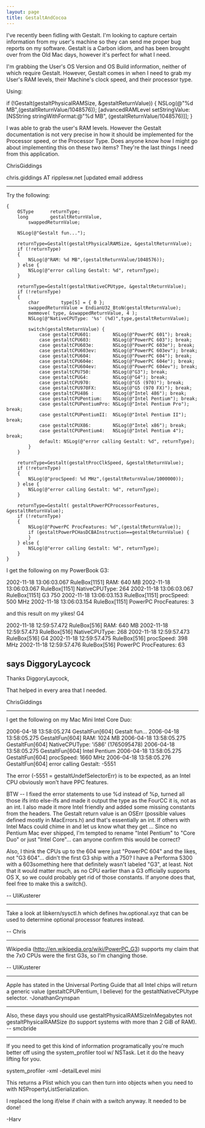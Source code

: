 ```yaml
---
layout: page
title: GestaltAndCocoa
---
```


I've recently been fidling with Gestalt.  I'm looking to capture certain information from my user's machine so they can send me proper bug reports on my software.  Gestalt is a Carbon idiom, and has been brought over from the Old Mac days, however it's perfect for what I need.

I'm grabbing the User's OS Version and OS Build information, neither of which require Gestalt.  However, Gestalt comes in when I need to grab my User's RAM levels, their Machine's clock speed, and their processor type.

Using:
    
if (!Gestalt(gestaltPhysicalRAMSize, &gestaltReturnValue))
    {
    NSLog(@"%d MB",(gestaltReturnValue/1048576));
    [advancedRAMLevel setStringValue:[NSString
        stringWithFormat:@"%d MB",
                         (gestaltReturnValue/1048576)]]; 
    }


I was able to grab the user's RAM levels.  However the Gestalt documentation is not very precise in how it should be implemented for the Processor speed, or the Processor Type. Does anyone know how I might go about implementing this on these two items?  They're the last things I need from this application.

ChrisGiddings


chris.giddings AT ripplesw.net
[updated email address

----

Try the following:

    
	{
		OSType		returnType;
		long		gestaltReturnValue,
			swappedReturnValue;
		
		NSLog(@"Gestalt fun...");
		
		returnType=Gestalt(gestaltPhysicalRAMSize, &gestaltReturnValue);
		if (!returnType)
		{
			NSLog(@"RAM: %d MB",(gestaltReturnValue/1048576));
		} else {
			NSLog(@"error calling Gestalt: %d", returnType);
		}
		
		returnType=Gestalt(gestaltNativeCPUtype, &gestaltReturnValue);
		if (!returnType)
		{
			char		type[5] = { 0 };
			swappedReturnValue = EndianU32_BtoN(gestaltReturnValue);
			memmove( type, &swappedReturnValue, 4 );
			NSLog(@"NativeCPUType: '%s' (%d)",type,gestaltReturnValue);
			
			switch(gestaltReturnValue) {
				case gestaltCPU601:        NSLog(@"PowerPC 601"); break;
				case gestaltCPU603:        NSLog(@"PowerPC 603"); break;
				case gestaltCPU603e:       NSLog(@"PowerPC 603e"); break;
				case gestaltCPU603ev:      NSLog(@"PowerPC 603ev"); break;
				case gestaltCPU604:        NSLog(@"PowerPC 604"); break;
				case gestaltCPU604e:       NSLog(@"PowerPC 604e"); break;
				case gestaltCPU604ev:      NSLog(@"PowerPC 604ev"); break;
				case gestaltCPU750:        NSLog(@"G3"); break;
				case gestaltCPUG4:         NSLog(@"G4"); break;
				case gestaltCPU970:        NSLog(@"G5 (970)"); break;
				case gestaltCPU970FX:      NSLog(@"G5 (970 FX)"); break;
				case gestaltCPU486 :       NSLog(@"Intel 486"); break;
				case gestaltCPUPentium:    NSLog(@"Intel Pentium"); break;
				case gestaltCPUPentiumPro: NSLog(@"Intel Pentium Pro"); break;
				case gestaltCPUPentiumII:  NSLog(@"Intel Pentium II"); break;
				case gestaltCPUX86:        NSLog(@"Intel x86"); break;
				case gestaltCPUPentium4:   NSLog(@"Intel Pentium 4"); break;
				default: NSLog(@"error calling Gestalt: %d", returnType);
			}
		}
		
		returnType=Gestalt(gestaltProcClkSpeed, &gestaltReturnValue);
		if (!returnType)
		{
			NSLog(@"procSpeed: %d MHz",(gestaltReturnValue/1000000));
		} else {
			NSLog(@"error calling Gestalt: %d", returnType);
		}
		
		returnType=Gestalt( gestaltPowerPCProcessorFeatures, &gestaltReturnValue);
		if (!returnType)
		{
			NSLog(@"PowerPC ProcFeatures: %d",(gestaltReturnValue));
			if (gestaltPowerPCHasDCBAInstruction==gestaltReturnValue) {
			}
		} else {
			NSLog(@"error calling Gestalt: %d", returnType);
		}
	}



I get the following on my PowerBook G3:
    
2002-11-18 13:06:03.067 RuleBox[1151] RAM: 640 MB
2002-11-18 13:06:03.067 RuleBox[1151] NativeCPUType: 264
2002-11-18 13:06:03.067 RuleBox[1151] G3 750
2002-11-18 13:06:03.153 RuleBox[1151] procSpeed: 500 MHz
2002-11-18 13:06:03.154 RuleBox[1151] PowerPC ProcFeatures: 3


and this result on my yikes! G4
    
2002-11-18 12:59:57.472 RuleBox[516] RAM: 640 MB
2002-11-18 12:59:57.473 RuleBox[516] NativeCPUType: 268
2002-11-18 12:59:57.473 RuleBox[516] G4
2002-11-18 12:59:57.475 RuleBox[516] procSpeed: 398 MHz
2002-11-18 12:59:57.476 RuleBox[516] PowerPC ProcFeatures: 63


says DiggoryLaycock
----

Thanks DiggoryLaycock,

That helped in every area that I needed.

ChrisGiddings

----

I get the following on my Mac Mini Intel Core Duo:
    
2006-04-18 13:58:05.274 GestaltFun[604] Gestalt fun...
2006-04-18 13:58:05.275 GestaltFun[604] RAM: 1024 MB
2006-04-18 13:58:05.275 GestaltFun[604] NativeCPUType: 'i586' (1765095478)
2006-04-18 13:58:05.275 GestaltFun[604] Intel Pentium
2006-04-18 13:58:05.275 GestaltFun[604] procSpeed: 1660 MHz
2006-04-18 13:58:05.276 GestaltFun[604] error calling Gestalt: -5551


The error (-5551 = gestaltUndefSelectorErr) is to be expected, as an Intel CPU obviously won't have PPC features.

BTW -- I fixed the error statements to use %d instead of %p, turned all those ifs into else-ifs and made it output the type as the FourCC it is, not as an int. I also made it more Intel friendly and added some missing constants from the headers. The Gestalt return value is an OSErr (possible values defined mostly in MacErrors.h) and that's essentially an int. If others with Intel Macs could chime in and let us know what they get ... Since no Pentium Mac ever shipped, I'm tempted to rename "Intel Pentium" to "Core Duo" or just "Intel Core"... can anyone confirm this would be correct?

Also, I think the CPUs up to the 604 were just "PowerPC 604" and the likes, not "G3 604"... didn't the first G3 ship with a 750? I have a Performa 5300 with a 603something here that definitely wasn't labeled "G3", at least. Not that it would matter much, as no CPU earlier than a G3 officially supports OS X, so we could probably get rid of those constants. If anyone does that, feel free to make this a switch().

-- UliKusterer

----

Take a look at libkern/sysctl.h which defines hw.optional.xyz that can be used to determine optional processor features instead.

-- Chris

----

Wikipedia (http://en.wikipedia.org/wiki/PowerPC_G3) supports my claim that the 7x0 CPUs were the first G3s, so I'm changing those.

-- UliKusterer

----

Apple has stated in the Universal Porting Guide that all Intel chips will return a generic value (gestaltCPUPentium, I believe) for the gestaltNativeCPUtype selector. -JonathanGrynspan

----

Also, these days you should use gestaltPhysicalRAMSizeInMegabytes not gestaltPhysicalRAMSize (to support systems with more than 2 GiB of RAM). -- smcbride

----

If you need to get this kind of information programatically you're much better off using the system_profiler tool w/ NSTask.  Let it do the heavy lifting for you.

system_profiler -xml -detailLevel mini

This returns a Plist which you can then turn into objects when you need to with NSPropertyListSerialization.

I replaced the long if/else if chain with a switch anyway.  It needed to be done!

-Harv

